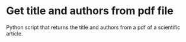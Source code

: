 # Get title and authors from pdf file

Python script that returns the title and authors from a pdf of a scientific article.
